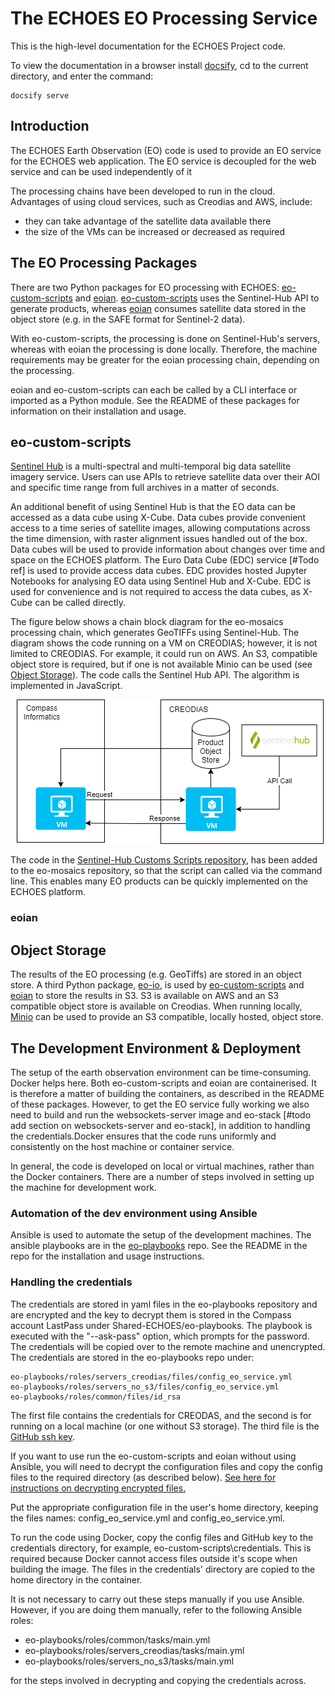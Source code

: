 # The ECHOES EO Processing Service

This is the high-level documentation for the ECHOES Project code.  

To view the documentation in a browser install [docsify](https://docsify.js.org/), cd to the current directory, 
and enter the command: 
    
    docsify serve


## Introduction

The ECHOES Earth Observation (EO) code is used to provide an EO service for the ECHOES web application. The EO service
is decoupled for the web service and can be used independently of it

The processing chains have been developed to run in the cloud. Advantages of using cloud services, such as Creodias and
AWS, include:

* they can take advantage of the satellite data available there
* the size of the VMs can be increased or decreased as required

## The EO Processing Packages

There are two Python packages for EO processing with
ECHOES: [eo-custom-scripts](https://github.com/ECHOESProj/eo-custom-scripts)
and [eoian](https://github.com/ECHOESProj/eoian]). [eo-custom-scripts](https://github.com/ECHOESProj/eo-custom-scripts)
uses the Sentinel-Hub API to generate products, whereas [eoian](https://github.com/ECHOESProj/eoian]) consumes satellite
data stored in the object store (e.g. in the SAFE format for Sentinel-2 data).

With eo-custom-scripts, the processing is done on Sentinel-Hub's servers, whereas with eoian the processing is done
locally. Therefore, the machine requirements may be greater for the eoian processing chain, depending on the processing.

eoian and eo-custom-scripts can each be called by a CLI interface or imported as a Python module. See the README of
these packages for information on their installation and usage.

## eo-custom-scripts

[Sentinel Hub](https://www.sentinel-hub.com/) is a multi-spectral and multi-temporal big data satellite imagery service.
Users can use APIs to retrieve satellite data over their AOI and specific time range from full archives in a matter of
seconds.

An additional benefit of using Sentinel Hub is that the EO data can be accessed as a data cube using X-Cube. Data cubes
provide convenient access to a time series of satellite images, allowing computations across the time dimension, with
raster alignment issues handled out of the box. Data cubes will be used to provide information about changes over time
and space on the ECHOES platform. The Euro Data Cube (EDC) service [#Todo ref] is used to provide access data cubes. EDC
provides hosted Jupyter Notebooks for analysing EO data using Sentinel Hub and X-Cube. EDC is used for convenience and
is not required to access the data cubes, as X-Cube can be called directly.

The figure below shows a chain block diagram for the eo-mosaics processing chain, which generates GeoTIFFs using
Sentinel-Hub. The diagram shows the code running on a VM on CREODIAS; however, it is not limited to CREODIAS. For
example, it could run on AWS. An S3, compatible object store is required, but if one is not available Minio can be
used (see [Object Storage](#object-storage)). The code calls the Sentinel Hub API. The algorithm is implemented in
JavaScript.

![eo-custom-scripts block diagram](images/eo-custom-scripts-block-diagram.png)


The code in the [Sentinel-Hub Customs Scripts repository](https://github.com/sentinel-hub/custom-scripts), has been added
to the eo-mosaics repository, so that the script can called via the command line. This enables many EO products can be
quickly implemented on the ECHOES platform.

### eoian

## Object Storage

The results of the EO processing (e.g. GeoTiffs) are stored in an object store. A third Python
package, [eo-io](https://github.com/ECHOESProj/eo-io), is used
by [eo-custom-scripts](https://github.com/ECHOESProj/eo-custom-scripts)
and [eoian](https://github.com/ECHOESProj/eoian]) to store the results in S3. S3 is available on AWS and an S3
compatible object store is available on Creodias. When running locally, [Minio](https://min.io/) can be used to provide
an S3 compatible, locally hosted, object store.

## The Development Environment & Deployment

The setup of the earth observation environment can be time-consuming. Docker helps here. Both eo-custom-scripts and
eoian are containerised. It is therefore a matter of building the containers, as described in the README of these
packages. However, to get the EO service fully working we also need to build and run the websockets-server image and
eo-stack [#todo add section on websockets-server and eo-stack], in addition to handling the credentials.Docker ensures
that the code runs uniformly and consistently on the host machine or container service.

In general, the code is developed on local or virtual machines, rather than the Docker containers. There are a number of
steps involved in setting up the machine for development work.

### Automation of the dev environment using Ansible

Ansible is used to automate the setup of the development machines. 
The ansible playbooks are in the [eo-playbooks](https://github.com/ECHOESProj/eo-playbooks) repo.
See the README in the repo for the installation and usage instructions.

### Handling the credentials

The credentials are stored in yaml files in the eo-playbooks repository
and are encrypted and the key to decrypt them is stored in
the Compass account LastPass under Shared-ECHOES/eo-playbooks. 
The playbook is executed with the "--ask-pass" option, which prompts for the
password. 
The credentials will be copied over to the remote machine and unencrypted.
The credentials are stored in the eo-playbooks repo under:

    eo-playbooks/roles/servers_creodias/files/config_eo_service.yml
    eo-playbooks/roles/servers_no_s3/files/config_eo_service.yml
    eo-playbooks/roles/common/files/id_rsa

The first file contains the credentials for CREODAS, 
and the second is for running on a local machine (or one without S3 storage). 
The third file is the 
[GitHub ssh key](https://docs.github.com/en/authentication/connecting-to-github-with-ssh/generating-a-new-ssh-key-and-adding-it-to-the-ssh-agent).

If you want to use run the eo-custom-scripts and eoian without using Ansible, you will
need to decrypt the configuration files and copy the config files to the required directory (as described below).
[See here for instructions on decrypting encrypted files.](https://docs.ansible.com/ansible/latest/user_guide/vault.html#decrypting-encrypted-files)

Put the appropriate configuration file in the user's home directory,
keeping the files names: config_eo_service.yml and config_eo_service.yml.

To run the code using Docker, copy the config files and GitHub key to the credentials directory,
for example, eo-custom-scripts\credentials. 
This is required because Docker cannot access files outside it's scope when building the image. 
The files in the credentials' directory are copied to the home directory in the container.

It is not necessary to carry out these steps manually if you use Ansible. 
However, if you are doing them manually, refer to the following Ansible roles:

* eo-playbooks/roles/common/tasks/main.yml
* eo-playbooks/roles/servers_creodias/tasks/main.yml
* eo-playbooks/roles/servers_no_s3/tasks/main.yml

for the steps involved in decrypting and copying the credentials across.
